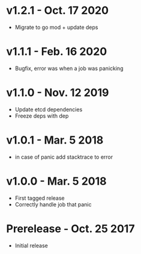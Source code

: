 # v1.2.1 - Oct. 17 2020

* Migrate to go mod + update deps

# v1.1.1 - Feb. 16 2020

* Bugfix, error was <nil> when a job was panicking

# v1.1.0 - Nov. 12 2019

* Update etcd dependencies
* Freeze deps with dep

# v1.0.1 - Mar. 5 2018

* in case of panic add stacktrace to error

# v1.0.0 - Mar. 5 2018

* First tagged release
* Correctly handle job that panic

# Prerelease - Oct. 25 2017

* Initial release
